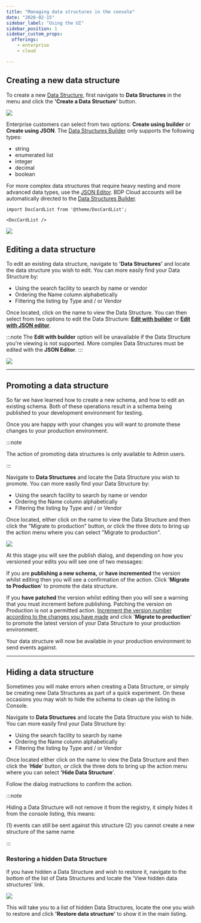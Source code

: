 ```yaml
---
title: "Managing data structures in the console"
date: "2020-02-15"
sidebar_label: "Using the UI"
sidebar_position: 1
sidebar_custom_props:
  offerings:
    - enterprise
    - cloud

---
```


## Creating a new data structure

To create a new [Data Structure](/docs/understanding-your-pipeline/schemas/index.md), first navigate to **Data Structures** in the menu and click the **'Create a Data Structure'** button.

![](images/image-1.png)

Enterprise customers can select from two options: **Create using builder** or **Create using JSON**. The [Data Structures Builder](/docs/understanding-tracking-design/managing-your-data-structures/ui/builder/index.md) only supports the following types:

- string
- enumerated list
- integer
- decimal
- boolean

For more complex data structures that require heavy nesting and more advanced data types, use the [JSON Editor](/docs/understanding-tracking-design/managing-your-data-structures/ui/json-editor/index.md). BDP Cloud accounts will be automatically directed to the [Data Structures Builder](/docs/understanding-tracking-design/managing-your-data-structures/ui/builder/index.md).


```mdx-code-block
import DocCardList from '@theme/DocCardList';

<DocCardList />
```


![](images/builder-or-json.png)

## Editing a data structure

To edit an existing data structure, navigate to **'Data Structures'** and locate the data structure you wish to edit. You can more easily find your Data Structure by:

- Using the search facility to search by name or vendor
- Ordering the Name column alphabetically
- Filtering the listing by Type and / or Vendor

Once located, click on the name to view the Data Structure. You can then select from two options to edit the Data Structure: [**Edit with builder**](./builder/index.md#editing-a-data-structure-with-the-data-structures-builder) or [**Edit with JSON editor**](./json-editor/index.md#editing-a-data-structure-with-the-json-editor).

:::note
The **Edit with builder** option will be unavailable if the Data Structure you're viewing is not supported. More complex Data Structures must be edited with the **JSON Editor**.
:::

![](images/disabled-builder.png)
***

## Promoting a data structure

So far we have learned how to create a new schema, and how to edit an existing schema. Both of these operations result in a schema being published to your development environment for testing.

Once you are happy with your changes you will want to promote these changes to your production environment.

:::note

The action of promoting data structures is only available to Admin users.

:::

Navigate to **Data Structures** and locate the Data Structure you wish to promote. You can more easily find your Data Structure by:

- Using the search facility to search by name or vendor
- Ordering the Name column alphabetically
- Filtering the listing by Type and / or Vendor

Once located, either click on the name to view the Data Structure and then click the "Migrate to production" button, or click the three dots to bring up the action menu where you can select "Migrate to production".

![](images/image-8.png)

At this stage you will see the publish dialog, and depending on how you versioned your edits you will see one of two messages:

If you are **publishing a new schema,** or **have incremented** the version whilst editing then you will see a confirmation of the action. Click '**Migrate to Production**' to promote the data structure.

If you **have patched** the version whilst editing then you will see a warning that you must increment before publishing. Patching the version on Production is not a permitted action. [Increment the version number according to the changes you have made](/docs/understanding-tracking-design/versioning-your-data-structures/index.md) and click '**Migrate to production**' to promote the latest version of your Data Structure to your production environment.

Your data structure will now be available in your production environment to send events against.

* * *

## Hiding a data structure

Sometimes you will make errors when creating a Data Structure, or simply be creating new Data Structures as part of a quick experiment. On these occasions you may wish to hide the schema to clean up the listing in Console.

Navigate to **Data Structures** and locate the Data Structure you wish to hide. You can more easily find your Data Structure by:

- Using the search facility to search by name
- Ordering the Name column alphabetically
- Filtering the listing by Type and / or Vendor

Once located either click on the name to view the Data Structure and then click the '**Hide**' button, or click the three dots to bring up the action menu where you can select **'**Hide Data Structure****'.

Follow the dialog instructions to confirm the action.

:::note

Hiding a Data Structure will not remove it from the registry, it simply hides it from the console listing, this means:

(1) events can still be sent against this structure
(2) you cannot create a new structure of the same name

:::

### Restoring a hidden Data Structure

If you have hidden a Data Structure and wish to restore it, navigate to the bottom of the list of Data Structures and locate the 'View hidden data structures' link.

![](images/image-9.png)

This will take you to a list of hidden Data Structures, locate the one you wish to restore and click **'Restore data structure'** to show it in the main listing.
